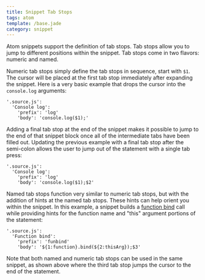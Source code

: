 ```yaml
---
title: Snippet Tab Stops
tags: atom
template: /base.jade
category: snippet
---
```


Atom snippets support the definition of tab stops. Tab stops allow you to jump to different positions within the snippet. Tab stops come in two flavors: numeric and named.

Numeric tab stops simply define the tab stops in sequence, start with `$1`. The cursor will be placed at the first tab stop immediately after expanding the snippet. Here is a very basic example that drops the cursor into the `console.log` arguments:

```
'.source.js':
  'Console log':
    'prefix': 'log'
    'body': 'console.log($1);'
```

Adding a final tab stop at the end of the snippet makes it possible to jump to the end of that snippet block once all of the intermediate tabs have been filled out. Updating the previous example with a final tab stop after the semi-colon allows the user to jump out of the statement with a single tab press:

```
'.source.js':
  'Console log':
    'prefix': 'log'
    'body': 'console.log($1);$2'
```

Named tab stops function very similar to numeric tab stops, but with the addition of hints at the named tab stops. These hints can help orient you within the snippet. In this example, a snippet builds a [function bind](https://developer.mozilla.org/en-US/docs/Web/JavaScript/Reference/Global_Objects/Function/bind) call while providing hints for the function name and "this" argument portions of the statement:

```
'.source.js':
  'Function bind':
    'prefix': 'funbind'
    'body': '${1:function}.bind(${2:thisArg});$3'
```

Note that both named and numeric tab stops can be used in the same snippet, as shown above where the third tab stop jumps the cursor to the end of the statement.
